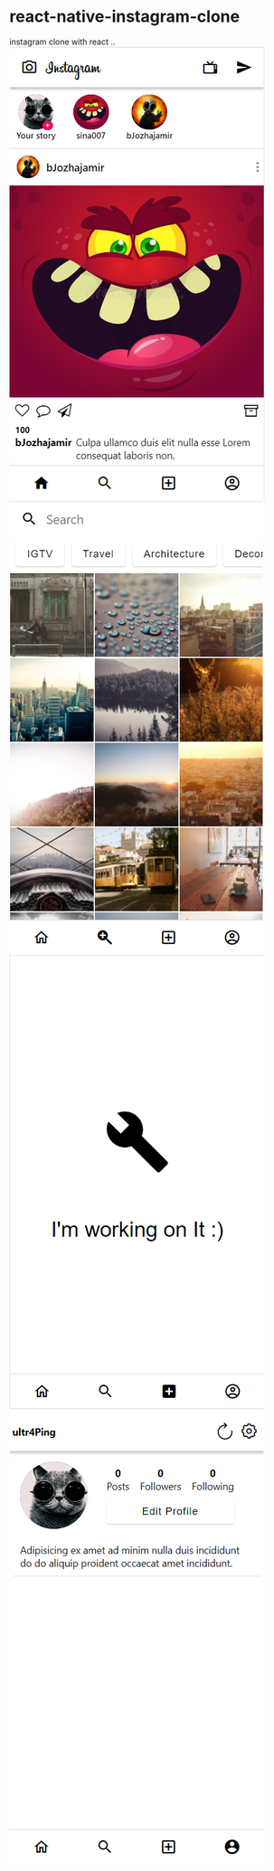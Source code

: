 # react-native-instagram-clone

instagram clone with react ..
![Home screen](https://github.com/sina-pr/react-native-instagram-clone/blob/main/screenShots/Home.png)
![Explore screen](https://github.com/sina-pr/react-native-instagram-clone/blob/main/screenShots/explore.png)
![Add screen](https://github.com/sina-pr/react-native-instagram-clone/blob/main/screenShots/Add.png)
![Profile screen](https://github.com/sina-pr/react-native-instagram-clone/blob/main/screenShots/profile.png)
